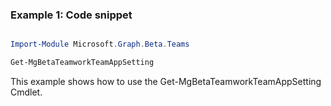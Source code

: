 ### Example 1: Code snippet

```powershell

Import-Module Microsoft.Graph.Beta.Teams

Get-MgBetaTeamworkTeamAppSetting

```
This example shows how to use the Get-MgBetaTeamworkTeamAppSetting Cmdlet.

